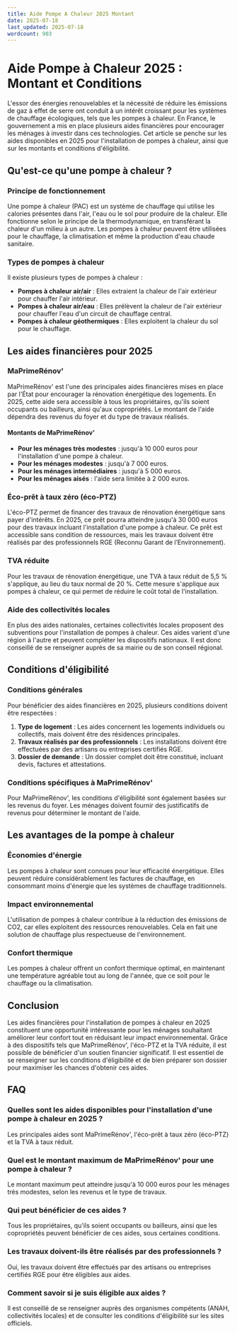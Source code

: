 ```yaml
---
title: Aide Pompe A Chaleur 2025 Montant
date: 2025-07-18
last_updated: 2025-07-18
wordcount: 903
---
```


# Aide Pompe à Chaleur 2025 : Montant et Conditions

L'essor des énergies renouvelables et la nécessité de réduire les émissions de gaz à effet de serre ont conduit à un intérêt croissant pour les systèmes de chauffage écologiques, tels que les pompes à chaleur. En France, le gouvernement a mis en place plusieurs aides financières pour encourager les ménages à investir dans ces technologies. Cet article se penche sur les aides disponibles en 2025 pour l'installation de pompes à chaleur, ainsi que sur les montants et conditions d'éligibilité.

## Qu'est-ce qu'une pompe à chaleur ?

### Principe de fonctionnement

Une pompe à chaleur (PAC) est un système de chauffage qui utilise les calories présentes dans l'air, l'eau ou le sol pour produire de la chaleur. Elle fonctionne selon le principe de la thermodynamique, en transférant la chaleur d'un milieu à un autre. Les pompes à chaleur peuvent être utilisées pour le chauffage, la climatisation et même la production d'eau chaude sanitaire.

### Types de pompes à chaleur

Il existe plusieurs types de pompes à chaleur :

- **Pompes à chaleur air/air** : Elles extraient la chaleur de l'air extérieur pour chauffer l'air intérieur.
- **Pompes à chaleur air/eau** : Elles prélèvent la chaleur de l'air extérieur pour chauffer l'eau d'un circuit de chauffage central.
- **Pompes à chaleur géothermiques** : Elles exploitent la chaleur du sol pour le chauffage.

## Les aides financières pour 2025

### MaPrimeRénov'

MaPrimeRénov' est l'une des principales aides financières mises en place par l'État pour encourager la rénovation énergétique des logements. En 2025, cette aide sera accessible à tous les propriétaires, qu'ils soient occupants ou bailleurs, ainsi qu'aux copropriétés. Le montant de l'aide dépendra des revenus du foyer et du type de travaux réalisés.

#### Montants de MaPrimeRénov'

- **Pour les ménages très modestes** : jusqu'à 10 000 euros pour l'installation d'une pompe à chaleur.
- **Pour les ménages modestes** : jusqu'à 7 000 euros.
- **Pour les ménages intermédiaires** : jusqu'à 5 000 euros.
- **Pour les ménages aisés** : l'aide sera limitée à 2 000 euros.

### Éco-prêt à taux zéro (éco-PTZ)

L'éco-PTZ permet de financer des travaux de rénovation énergétique sans payer d'intérêts. En 2025, ce prêt pourra atteindre jusqu'à 30 000 euros pour des travaux incluant l'installation d'une pompe à chaleur. Ce prêt est accessible sans condition de ressources, mais les travaux doivent être réalisés par des professionnels RGE (Reconnu Garant de l’Environnement).

### TVA réduite

Pour les travaux de rénovation énergétique, une TVA à taux réduit de 5,5 % s'applique, au lieu du taux normal de 20 %. Cette mesure s'applique aux pompes à chaleur, ce qui permet de réduire le coût total de l'installation.

### Aide des collectivités locales

En plus des aides nationales, certaines collectivités locales proposent des subventions pour l'installation de pompes à chaleur. Ces aides varient d'une région à l'autre et peuvent compléter les dispositifs nationaux. Il est donc conseillé de se renseigner auprès de sa mairie ou de son conseil régional.

## Conditions d'éligibilité

### Conditions générales

Pour bénéficier des aides financières en 2025, plusieurs conditions doivent être respectées :

1. **Type de logement** : Les aides concernent les logements individuels ou collectifs, mais doivent être des résidences principales.
2. **Travaux réalisés par des professionnels** : Les installations doivent être effectuées par des artisans ou entreprises certifiés RGE.
3. **Dossier de demande** : Un dossier complet doit être constitué, incluant devis, factures et attestations.

### Conditions spécifiques à MaPrimeRénov'

Pour MaPrimeRénov', les conditions d'éligibilité sont également basées sur les revenus du foyer. Les ménages doivent fournir des justificatifs de revenus pour déterminer le montant de l'aide.

## Les avantages de la pompe à chaleur

### Économies d'énergie

Les pompes à chaleur sont connues pour leur efficacité énergétique. Elles peuvent réduire considérablement les factures de chauffage, en consommant moins d'énergie que les systèmes de chauffage traditionnels.

### Impact environnemental

L'utilisation de pompes à chaleur contribue à la réduction des émissions de CO2, car elles exploitent des ressources renouvelables. Cela en fait une solution de chauffage plus respectueuse de l'environnement.

### Confort thermique

Les pompes à chaleur offrent un confort thermique optimal, en maintenant une température agréable tout au long de l'année, que ce soit pour le chauffage ou la climatisation.

## Conclusion

Les aides financières pour l'installation de pompes à chaleur en 2025 constituent une opportunité intéressante pour les ménages souhaitant améliorer leur confort tout en réduisant leur impact environnemental. Grâce à des dispositifs tels que MaPrimeRénov', l'éco-PTZ et la TVA réduite, il est possible de bénéficier d'un soutien financier significatif. Il est essentiel de se renseigner sur les conditions d'éligibilité et de bien préparer son dossier pour maximiser les chances d'obtenir ces aides.

## FAQ

### Quelles sont les aides disponibles pour l'installation d'une pompe à chaleur en 2025 ?

Les principales aides sont MaPrimeRénov', l'éco-prêt à taux zéro (éco-PTZ) et la TVA à taux réduit.

### Quel est le montant maximum de MaPrimeRénov' pour une pompe à chaleur ?

Le montant maximum peut atteindre jusqu'à 10 000 euros pour les ménages très modestes, selon les revenus et le type de travaux.

### Qui peut bénéficier de ces aides ?

Tous les propriétaires, qu'ils soient occupants ou bailleurs, ainsi que les copropriétés peuvent bénéficier de ces aides, sous certaines conditions.

### Les travaux doivent-ils être réalisés par des professionnels ?

Oui, les travaux doivent être effectués par des artisans ou entreprises certifiés RGE pour être éligibles aux aides.

### Comment savoir si je suis éligible aux aides ?

Il est conseillé de se renseigner auprès des organismes compétents (ANAH, collectivités locales) et de consulter les conditions d'éligibilité sur les sites officiels.